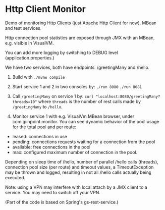 # Http Client Monitor
Demo of monitoring Http Clients (just Apache Http Client for now). MBean and test services.

Http connection pool statistics are exposed through JMX with an MBean, e.g. visible in VisualVM.

You can add more logging by switching to DEBUG level (application.properties.)

We have two services, both have endpoints: /greetingMany and /hello. 
1. Build with `./mvnw compile`
2. Start service 1 and 2 in two consoles by:
`./run 8080`
`./run 8081`

3. Call `/greetingMany` on service 1 by:
`curl "localhost:8080/greetingMany?threads=10"`
where `threads` is the number of rest calls made by `/greetingMany` to `/hello`.

4. Monitor service 1 with e.g. VisualVm MBean browser, under com.jpinpoint.monitor. 
You can see dynamic behavior of the pool usage for the total pool and per route: 
* leased: connections in use
* pending: connections requests waiting for a connection from the pool
* available: free connections in the pool
* max: configured maximum number of connection in the pool.

Depending on sleep time of /hello, number of parallel /hello calls (threads), connection pool size (per route) and timeout values, 
a TimeoutException may be thrown and logged, resulting in not all /hello calls actually being executed.

Note: using a VPN may interfere with local attach by a JMX client to a service. You may need to switch off your VPN.

(Part of the code is based on Spring's gs-rest-service.)
